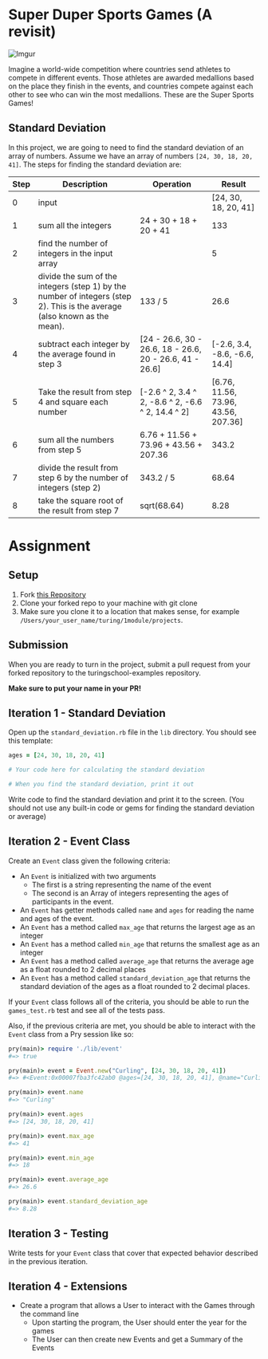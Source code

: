# Super Duper Sports Games (A revisit)

![Imgur](https://i.imgur.com/wwM9IQe.png)

Imagine a world-wide competition where countries send athletes to compete in different events. Those athletes are awarded medallions based on the place they finish in the events, and countries compete against each other to see who can win the most medallions. These are the Super Sports Games!

## Standard Deviation

In this project, we are going to need to find the standard deviation of an array of numbers. Assume we have an array of numbers `[24, 30, 18, 20, 41]`. The steps for finding the standard deviation are:

Step | Description | Operation | Result
--- | --- | ---- | ---
0 | input | | [24, 30, 18, 20, 41]
1 | sum all the integers | 24 + 30 + 18 + 20 + 41 | 133
2 | find the number of integers in the input array | | 5 |
3 | divide the sum of the integers (step 1) by the number of integers (step 2). This is the average (also known as the mean). | 133 / 5 | 26.6
4 | subtract each integer by the average found in step 3 | [24 - 26.6, 30 - 26.6, 18 - 26.6, 20 - 26.6, 41 - 26.6] | [-2.6, 3.4, -8.6, -6.6, 14.4]
5 | Take the result from step 4 and square each number | [-2.6 ^ 2, 3.4 ^ 2, -8.6 ^ 2, -6.6 ^ 2, 14.4 ^ 2] | [6.76, 11.56, 73.96, 43.56, 207.36]
6 | sum all the numbers from step 5 | 6.76 + 11.56 + 73.96 + 43.56 + 207.36 | 343.2
7 | divide the result from step 6 by the number of integers (step 2) | 343.2 / 5 | 68.64
8 | take the square root of the result from step 7 | sqrt(68.64) | 8.28

# Assignment

## Setup

1. Fork [this Repository](https://github.com/turingschool-examples/super_sports_games)
1. Clone your forked repo to your machine with git clone <ssh key for your repo>
  1. Make sure you clone it to a location that makes sense, for example `/Users/your_user_name/turing/1module/projects`.

## Submission

When you are ready to turn in the project, submit a pull request from your forked repository to the turingschool-examples repository.

**Make sure to put your name in your PR!**

## Iteration 1 - Standard Deviation

Open up the `standard_deviation.rb` file in the `lib` directory. You should see this template:

```ruby
ages = [24, 30, 18, 20, 41]

# Your code here for calculating the standard deviation

# When you find the standard deviation, print it out
```

Write code to find the standard deviation and print it to the screen. (You should not use any built-in code or gems for finding the standard deviation or average)

## Iteration 2 - Event Class

Create an `Event` class given the following criteria:

* An `Event` is initialized with two arguments
  * The first is a string representing the name of the event
  * The second is an Array of integers representing the ages of participants in the event.
* An `Event` has getter methods called `name` and `ages` for reading the name and ages of the event.
* An `Event` has a method called `max_age` that returns the largest age as an integer
* An `Event` has a method called `min_age` that returns the smallest age as an integer
* An `Event` has a method called `average_age` that returns the average age as a float rounded to 2 decimal places
* An `Event` has a method called `standard_deviation_age` that returns the standard deviation of the ages as a float rounded to 2 decimal places.

If your `Event` class follows all of the criteria, you should be able to run the `games_test.rb` test and see all of the tests pass.

Also, if the previous criteria are met, you should be able to interact with the `Event` class from a Pry session like so:

```ruby
pry(main)> require './lib/event'
#=> true

pry(main)> event = Event.new("Curling", [24, 30, 18, 20, 41])
#=> #<Event:0x00007fba3fc42ab0 @ages=[24, 30, 18, 20, 41], @name="Curling">

pry(main)> event.name
#=> "Curling"

pry(main)> event.ages
#=> [24, 30, 18, 20, 41]

pry(main)> event.max_age
#=> 41

pry(main)> event.min_age
#=> 18

pry(main)> event.average_age
#=> 26.6

pry(main)> event.standard_deviation_age
#=> 8.28
```

## Iteration 3 - Testing

Write tests for your `Event` class that cover that expected behavior described in the previous iteration.

## Iteration 4 - Extensions

* Create a program that allows a User to interact with the Games through the command line
  * Upon starting the program, the User should enter the year for the games
  * The User can then create new Events and get a Summary of the Events
